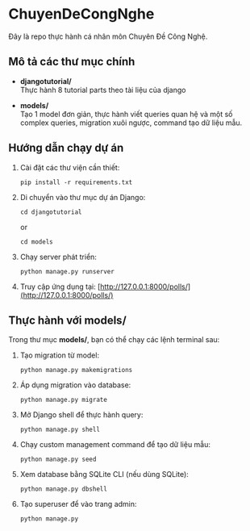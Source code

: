 # ChuyenDeCongNghe

Đây là repo thực hành cá nhân môn Chuyên Đề Công Nghệ.

## Mô tả các thư mục chính

- **djangotutorial/**  
  Thực hành 8 tutorial parts theo tài liệu của django

- **models/**  
  Tạo 1 model đơn giản, thực hành viết queries quan hệ và một số complex queries, migration xuôi ngược, command tạo dữ liệu mẫu.

## Hướng dẫn chạy dự án

1. Cài đặt các thư viện cần thiết:

   ```
   pip install -r requirements.txt
   ```

2. Di chuyển vào thư mục dự án Django:

   ```
   cd djangotutorial
   ```

   or

   ```
   cd models
   ```

3. Chạy server phát triển:

   ```
   python manage.py runserver
   ```

4. Truy cập ứng dụng tại: [http://127.0.0.1:8000/polls/](http://127.0.0.1:8000/polls/)

## Thực hành với models/

Trong thư mục **models/**, bạn có thể chạy các lệnh terminal sau:

1. Tạo migration từ model:

   ```
   python manage.py makemigrations
   ```

2. Áp dụng migration vào database:

   ```
   python manage.py migrate
   ```

3. Mở Django shell để thực hành query:

   ```
   python manage.py shell
   ```

4. Chạy custom management command để tạo dữ liệu mẫu:

   ```
   python manage.py seed
   ```

5. Xem database bằng SQLite CLI (nếu dùng SQLite):

   ```
   python manage.py dbshell
   ```

6. Tạo superuser để vào trang admin:
   ```
   python manage.py
   ```
